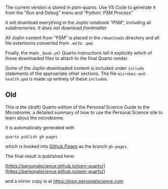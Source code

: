 
The current version is stored in psm-quarto. Use VS Code to generate it from the "Run and Debug" menu and "Python: PSM Process"

It will download everything in the Joplin notebook "PSM", including all subdirectories. _It does not download frontmatter_

All Joplin content from "PSM" is placed in the `/downloads` directory and all file extensions converted from `.md` to `.qmd`.

Finally, the main `_book.yml` Quarto instructions tell it explicitly which of those downloaded files to attach to the final Quarto render.

Some of the Joplin-downloaded content is included under `include` statements of the appropriate other sections. The file `microbes-and-health.qmd` is made up entirely of these `include`s.



## Old
This is the (draft) Quarto edition of the  Personal Science Guide to the Microbiome, a detailed summary of how to use the Personal Science site to learn about the microbiome.

It is automatically generated with
```
quarto publish gh-pages
```

which is hooked into [Github Pages](https://github.com/personalscience/psm-quarto/settings/pages) as the branch `gh-pages`.

The final result is published here:

[https://personalscience.github.io/psm-quarto/](https://personalscience.github.io/psm-quarto/)

and a mirror copy is at https://psm.personalscience.com

